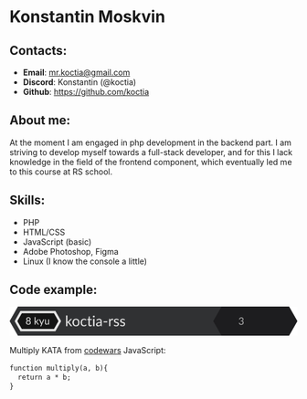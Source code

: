 # Konstantin Moskvin
## Contacts:
* **Email**: mr.koctia@gmail.com
* **Discord**: Konstantin (@koctia)
* **Github**: https://github.com/koctia

## About me:
At the moment I am engaged in php development in the backend part. I am striving to develop myself towards a full-stack developer, and for this I lack knowledge in the field of the frontend component, which eventually led me to this course at RS school.

## Skills:
* PHP
* HTML/CSS
* JavaScript (basic)
* Adobe Photoshop, Figma
* Linux (I know the console a little)

## Code example:
[![](/img/large.svg)](https://www.codewars.com/users/koctia-rss)

Multiply KATA from [codewars](https://www.codewars.com/kata/50654ddff44f800200000004)
JavaScript:
```
function multiply(a, b){
  return a * b;
}
```
